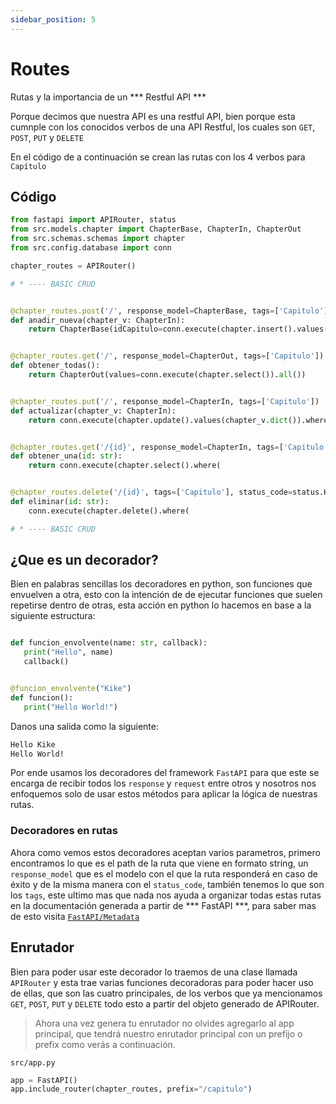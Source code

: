 ```yaml
---
sidebar_position: 5
---
```


# Routes
Rutas y la importancia de un *** Restful API ***

Porque decimos que nuestra API es una restful API, bien porque esta cumnple con los conocidos verbos de una API Restful, los cuales son `GET`, `POST`, `PUT` y `DELETE`

En el código de a continuación se crean las rutas con los 4 verbos para `Capítulo`

## Código
```python
from fastapi import APIRouter, status
from src.models.chapter import ChapterBase, ChapterIn, ChapterOut
from src.schemas.schemas import chapter
from src.config.database import conn

chapter_routes = APIRouter()

# * ---- BASIC CRUD


@chapter_routes.post('/', response_model=ChapterBase, tags=['Capitulo'], status_code=status.HTTP_201_CREATED)
def anadir_nueva(chapter_v: ChapterIn):
    return ChapterBase(idCapitulo=conn.execute(chapter.insert().values(chapter_v.dict())).lastrowid)


@chapter_routes.get('/', response_model=ChapterOut, tags=['Capitulo'])
def obtener_todas():
    return ChapterOut(values=conn.execute(chapter.select()).all())


@chapter_routes.put('/', response_model=ChapterIn, tags=['Capitulo'])
def actualizar(chapter_v: ChapterIn):
    return conn.execute(chapter.update().values(chapter_v.dict()).where(chapter.c.idCapitulo == chapter_v.idCapitulo)).last_updated_params()


@chapter_routes.get('/{id}', response_model=ChapterIn, tags=['Capitulo'])
def obtener_una(id: str):
    return conn.execute(chapter.select().where(


@chapter_routes.delete('/{id}', tags=['Capitulo'], status_code=status.HTTP_204_NO_CONTENT)
def eliminar(id: str):
    conn.execute(chapter.delete().where(

# * ---- BASIC CRUD
```
## ¿Que es un decorador?

Bien en palabras sencillas los decoradores en python, son funciones que envuelven a otra, esto con la intención de de ejecutar funciones que suelen repetirse dentro de otras, esta acción en python lo hacemos en base a la siguiente estructura:
 
 ```python

def funcion_envolvente(name: str, callback):
    print("Hello", name)
    callback()


 @funcion_envolvente("Kike")
 def funcion():
    print("Hello World!")


 ```

 Danos una salida como la siguiente:

 ```bash
Hello Kike 
Hello World!
 ```
Por ende usamos los decoradores del framework `FastAPI` para que este se encarga de recibir todos los `response` y `request` entre otros y nosotros nos enfoquemos solo de usar estos métodos para aplicar la lógica de nuestras rutas.

### Decoradores en rutas 
Ahora como vemos estos decoradores aceptan varios parametros, primero encontramos lo que es el path de la ruta que viene en formato string, un `response_model` que es el modelo con el que la ruta responderá en caso de éxito y de la misma manera con el `status_code`, también tenemos lo que son los `tags`, este ultimo mas que nada nos ayuda a organizar todas estas rutas en la documentación generada a partir de *** FastAPI ***, para saber mas de esto visita [`FastAPI/Metadata`](https://fastapi.tiangolo.com/tutorial/metadata/)


## Enrutador
Bien para poder usar este decorador lo traemos de una clase llamada `APIRouter` y esta trae varias funciones decoradoras para poder hacer uso de ellas, que son las cuatro principales, de los verbos que ya mencionamos `GET`, `POST`, `PUT` y  `DELETE` todo esto a partir del objeto  generado de APIRouter.

> Ahora una vez genera tu enrutador no olvides agregarlo al app principal, que tendrá nuestro enrutador principal con un prefijo o prefix como verás a continuación.

`src/app.py`
```python
app = FastAPI()
app.include_router(chapter_routes, prefix="/capitulo")
```
